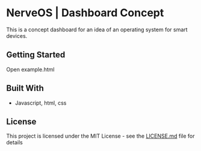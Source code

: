 # NerveOS | Dashboard Concept

This is a concept dashboard for an idea of an operating system for smart devices.

## Getting Started

Open example.html


## Built With

* Javascript, html, css

## License

This project is licensed under the MIT License - see the [LICENSE.md](LICENSE.md) file for details
